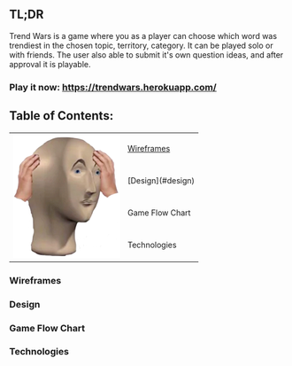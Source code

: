 
## TL;DR
Trend Wars is a game where you as a player can choose which word was trendiest in the chosen topic, territory, category. It can be played solo or with friends. The user also able to submit it's own question ideas, and after approval it is playable.

### Play it now: <https://trendwars.herokuapp.com/>

## Table of Contents:
<table>
<tr>
  <td rowspan="4"><img src="https://github.com/Dhadhazi/trend-wars-frontend/blob/master/public/images/help.png"></td>
  <td><a href=#wireframes>Wireframes</a></td>
  
</tr>
<tr>
  <td>[Design](#design)</td>
</tr>
  <tr>
  <td>Game Flow Chart</td>
</tr>
  <tr>
  <td>Technologies</td>
</tr>
</table>


### Wireframes

### Design

### Game Flow Chart

### Technologies

